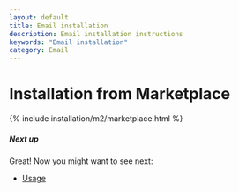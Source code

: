 ```yaml
---
layout: default
title: Email installation
description: Email installation instructions
keywords: "Email installation"
category: Email
---
```


# Installation from Marketplace

{% include installation/m2/marketplace.html %}

##### Next up

Great! Now you might want to see next:

- [Usage](/m2/extensions/email/usage/)